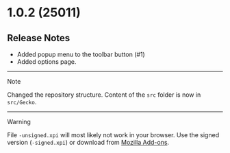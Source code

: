 # 1.0.2 (25011)

## Release Notes

- Added popup menu to the toolbar button (#1)
- Added options page.

---

> [!NOTE]
> Changed the repository structure. Content of the `src` folder is now in `src/Gecko`.

---

> [!WARNING]
> File `-unsigned.xpi` will most likely not work in your browser. Use the signed version (`-signed.xpi`) or download from [Mozilla Add-ons](https://addons.mozilla.org/firefox/addon/redirecttube/).